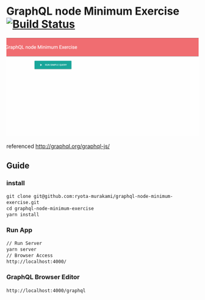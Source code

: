 # GraphQL node Minimum Exercise [![Build Status](https://travis-ci.org/ryota-murakami/graphql-node-minimum-exercise.svg?branch=master)](https://travis-ci.org/ryota-murakami/graphql-node-minimum-exercise)

![example](demo.gif)

referenced
http://graphql.org/graphql-js/

## Guide

### install
```
git clone git@github.com:ryota-murakami/graphql-node-minimum-exercise.git
cd graphql-node-minimum-exercise
yarn install
```

### Run App
```
// Run Server
yarn server
// Browser Access
http://localhost:4000/
```

### GraphQL Browser Editor
```
http://localhost:4000/graphql
```
